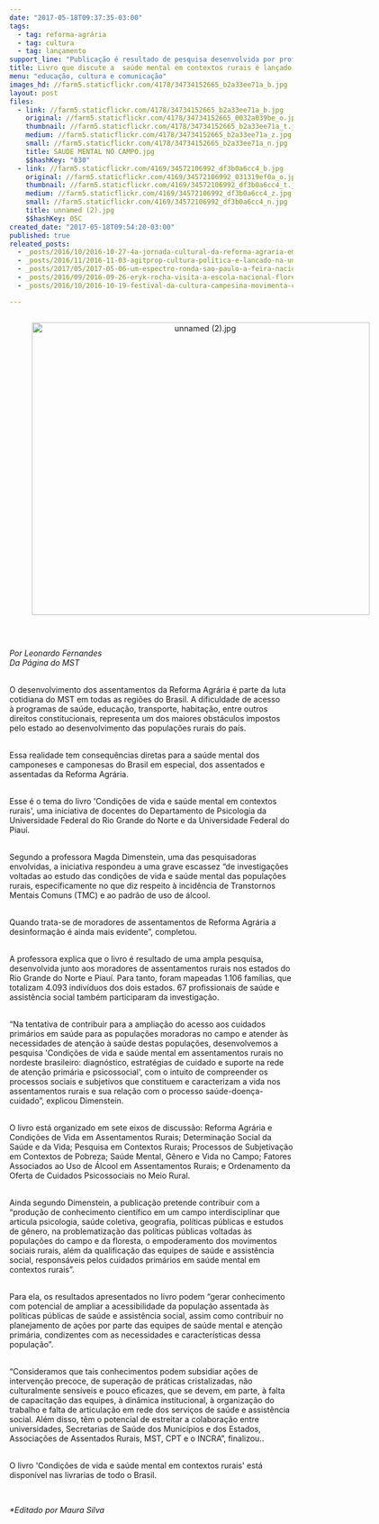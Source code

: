 ```yaml
---
date: "2017-05-18T09:37:35-03:00"
tags:
  - tag: reforma-agrária
  - tag: cultura
  - tag: lançamento
support_line: "Publicação é resultado de pesquisa desenvolvida por professores das universidades federais do Rio Grande do Norte e do Piauí, em parceria com assentamentos do MST nos dois estados"
title: Livro que discute a  saúde mental em contextos rurais é lançado no RN
menu: "educação, cultura e comunicação"
images_hd: //farm5.staticflickr.com/4178/34734152665_b2a33ee71a_b.jpg
layout: post
files:
  - link: //farm5.staticflickr.com/4178/34734152665_b2a33ee71a_b.jpg
    original: //farm5.staticflickr.com/4178/34734152665_0032a039be_o.jpg
    thumbnail: //farm5.staticflickr.com/4178/34734152665_b2a33ee71a_t.jpg
    medium: //farm5.staticflickr.com/4178/34734152665_b2a33ee71a_z.jpg
    small: //farm5.staticflickr.com/4178/34734152665_b2a33ee71a_n.jpg
    title: SAUDE MENTAL NO CAMPO.jpg
    $$hashKey: "030"
  - link: //farm5.staticflickr.com/4169/34572106992_df3b0a6cc4_b.jpg
    original: //farm5.staticflickr.com/4169/34572106992_031319ef0a_o.jpg
    thumbnail: //farm5.staticflickr.com/4169/34572106992_df3b0a6cc4_t.jpg
    medium: //farm5.staticflickr.com/4169/34572106992_df3b0a6cc4_z.jpg
    small: //farm5.staticflickr.com/4169/34572106992_df3b0a6cc4_n.jpg
    title: unnamed (2).jpg
    $$hashKey: 05C
created_date: "2017-05-18T09:54:20-03:00"
published: true
releated_posts:
  - _posts/2016/10/2016-10-27-4a-jornada-cultural-da-reforma-agraria-em-chapeco-lanca-o-cd-terra-e-arte.md
  - _posts/2016/11/2016-11-03-agitprop-cultura-politica-e-lancado-na-unb-em-dia-de-ocupacoes-contra-a-pec-do-fim-do-mundo.md
  - _posts/2017/05/2017-05-06-um-espectro-ronda-sao-paulo-a-feira-nacional-da-reforma-agraria.md
  - _posts/2016/09/2016-09-26-eryk-rocha-visita-a-escola-nacional-florestan-fernandes.md
  - _posts/2016/10/2016-10-19-festival-da-cultura-campesina-movimenta-campo-do-meio.md

---
```

<div style="text-align:center">
<figure class="image" style="display:inline-block"><img alt="unnamed (2).jpg" height="520" src="//farm5.staticflickr.com/4169/34572106992_df3b0a6cc4_b.jpg" width="600" />
<figcaption></figcaption>
</figure>
</div>

<p>&nbsp;</p>

<p><em>Por Leonardo Fernandes<br />
Da P&aacute;gina do MST</em></p>

<p><br />
O desenvolvimento dos assentamentos da Reforma Agr&aacute;ria &eacute; parte da luta cotidiana do MST em todas as regi&otilde;es do Brasil. A dificuldade de acesso &agrave;&nbsp;programas de sa&uacute;de, educa&ccedil;&atilde;o, transporte, habita&ccedil;&atilde;o, entre outros direitos constitucionais, representa um dos maiores obst&aacute;culos impostos pelo estado ao desenvolvimento das popula&ccedil;&otilde;es rurais do pa&iacute;s.</p>

<p><br />
Essa realidade tem consequ&ecirc;ncias diretas para a&nbsp;sa&uacute;de mental dos camponeses e camponesas do Brasil em especial, dos assentados e assentadas da Reforma Agr&aacute;ria.</p>

<p><br />
Esse &eacute; o tema do livro &#39;Condi&ccedil;&otilde;es de vida e sa&uacute;de mental em contextos rurais&#39;, uma iniciativa de docentes do Departamento de Psicologia da Universidade Federal do Rio Grande do Norte e da Universidade Federal do Piau&iacute;.</p>

<p><br />
Segundo a professora Magda Dimenstein, uma das pesquisadoras envolvidas, a iniciativa respondeu a uma grave escassez &ldquo;de investiga&ccedil;&otilde;es voltadas ao estudo das condi&ccedil;&otilde;es de vida e sa&uacute;de mental das popula&ccedil;&otilde;es rurais, especificamente no que diz respeito &agrave; incid&ecirc;ncia de Transtornos Mentais Comuns (TMC) e ao padr&atilde;o de uso de &aacute;lcool.</p>

<p><br />
Quando trata-se&nbsp;de moradores de assentamentos de Reforma Agr&aacute;ria a desinforma&ccedil;&atilde;o &eacute; ainda mais evidente&rdquo;, completou.</p>

<p><br />
A professora explica que o livro &eacute; resultado de uma ampla pesquisa, desenvolvida junto aos moradores de assentamentos rurais nos estados do Rio Grande do Norte e Piau&iacute;. Para tanto, foram mapeadas 1.106 fam&iacute;lias, que totalizam 4.093 indiv&iacute;duos dos dois estados. 67 profissionais de sa&uacute;de e assist&ecirc;ncia social tamb&eacute;m participaram da investiga&ccedil;&atilde;o.</p>

<p><br />
&ldquo;Na tentativa de contribuir para a amplia&ccedil;&atilde;o do acesso aos cuidados prim&aacute;rios em sa&uacute;de para as popula&ccedil;&otilde;es moradoras no campo e atender &agrave;s necessidades de aten&ccedil;&atilde;o &agrave; sa&uacute;de destas popula&ccedil;&otilde;es, desenvolvemos a pesquisa &#39;Condi&ccedil;&otilde;es de vida e sa&uacute;de mental em assentamentos rurais no nordeste brasileiro: diagn&oacute;stico, estrat&eacute;gias de cuidado e suporte na rede de aten&ccedil;&atilde;o prim&aacute;ria e psicossocial&#39;, com o intuito de compreender os processos sociais e subjetivos que constituem e caracterizam a vida nos assentamentos rurais e sua rela&ccedil;&atilde;o com o processo sa&uacute;de-doen&ccedil;a-cuidado&rdquo;, explicou&nbsp;Dimenstein.</p>

<p><br />
O livro est&aacute; organizado em sete eixos de discuss&atilde;o: Reforma Agr&aacute;ria e Condi&ccedil;&otilde;es de Vida em Assentamentos Rurais; Determina&ccedil;&atilde;o Social da Sa&uacute;de e da Vida; Pesquisa em Contextos Rurais; Processos de Subjetiva&ccedil;&atilde;o em Contextos de Pobreza; Sa&uacute;de Mental, G&ecirc;nero e Vida no Campo; Fatores Associados ao Uso de &Aacute;lcool em Assentamentos Rurais; e Ordenamento da Oferta de Cuidados Psicossociais no Meio Rural.</p>

<p><br />
Ainda segundo&nbsp;Dimenstein, a publica&ccedil;&atilde;o pretende contribuir com a &ldquo;produ&ccedil;&atilde;o de conhecimento cient&iacute;fico em um campo interdisciplinar que articula psicologia, sa&uacute;de coletiva, geografia, pol&iacute;ticas p&uacute;blicas e estudos de g&ecirc;nero, na problematiza&ccedil;&atilde;o das pol&iacute;ticas p&uacute;blicas voltadas &agrave;s popula&ccedil;&otilde;es do campo e da floresta, o empoderamento dos movimentos sociais rurais, al&eacute;m da qualifica&ccedil;&atilde;o das equipes de sa&uacute;de e assist&ecirc;ncia social, respons&aacute;veis pelos cuidados prim&aacute;rios em sa&uacute;de mental em contextos rurais&rdquo;.</p>

<p><br />
Para ela, os resultados apresentados no livro podem &ldquo;gerar conhecimento com potencial de ampliar a acessibilidade da popula&ccedil;&atilde;o assentada &agrave;s pol&iacute;ticas p&uacute;blicas de sa&uacute;de e assist&ecirc;ncia social, assim como contribuir no planejamento de a&ccedil;&otilde;es por parte das equipes de sa&uacute;de mental e aten&ccedil;&atilde;o prim&aacute;ria, condizentes com as necessidades e caracter&iacute;sticas dessa popula&ccedil;&atilde;o&rdquo;.</p>

<p><br />
&ldquo;Consideramos que tais conhecimentos podem subsidiar a&ccedil;&otilde;es de interven&ccedil;&atilde;o precoce, de supera&ccedil;&atilde;o de pr&aacute;ticas cristalizadas, n&atilde;o culturalmente sens&iacute;veis e pouco eficazes, que se devem, em parte, &agrave; falta de capacita&ccedil;&atilde;o das equipes, &agrave; din&acirc;mica institucional, &agrave; organiza&ccedil;&atilde;o do trabalho e falta de articula&ccedil;&atilde;o em rede dos servi&ccedil;os de sa&uacute;de e assist&ecirc;ncia social. Al&eacute;m disso, t&ecirc;m o potencial de estreitar a colabora&ccedil;&atilde;o entre universidades, Secretarias de Sa&uacute;de dos Munic&iacute;pios e dos Estados, Associa&ccedil;&otilde;es de Assentados Rurais, MST, CPT e o INCRA&rdquo;, finalizou..</p>

<p><br />
O livro &#39;Condi&ccedil;&otilde;es de vida e sa&uacute;de mental em contextos rurais&#39; est&aacute; dispon&iacute;vel nas livrarias de todo o Brasil.&nbsp;</p>

<p>&nbsp;</p>

<p><em>*Editado por Maura Silva&nbsp;</em></p>
